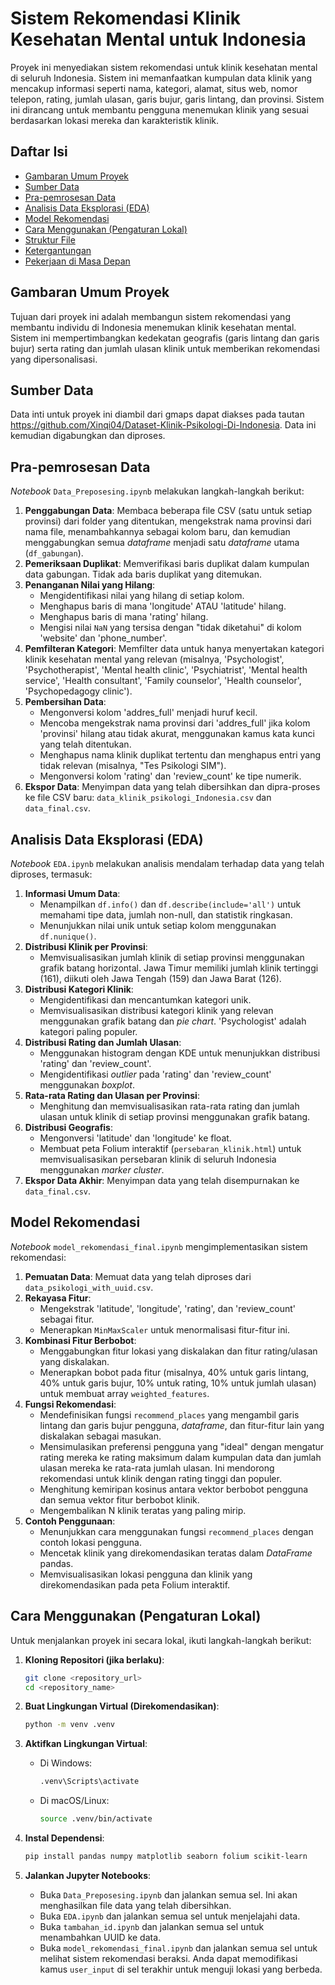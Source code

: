 # Sistem Rekomendasi Klinik Kesehatan Mental untuk Indonesia

Proyek ini menyediakan sistem rekomendasi untuk klinik kesehatan mental di seluruh Indonesia. Sistem ini memanfaatkan kumpulan data klinik yang mencakup informasi seperti nama, kategori, alamat, situs web, nomor telepon, rating, jumlah ulasan, garis bujur, garis lintang, dan provinsi. Sistem ini dirancang untuk membantu pengguna menemukan klinik yang sesuai berdasarkan lokasi mereka dan karakteristik klinik.

## Daftar Isi

- [Gambaran Umum Proyek](#gambaran-umum-proyek)
- [Sumber Data](#sumber-data)
- [Pra-pemrosesan Data](#pra-pemrosesan-data)
- [Analisis Data Eksplorasi (EDA)](#analisis-data-eksplorasi-eda)
- [Model Rekomendasi](#model-rekomendasi)
- [Cara Menggunakan (Pengaturan Lokal)](#cara-menggunakan-pengaturan-lokal)
- [Struktur File](#struktur-file)
- [Ketergantungan](#ketergantungan)
- [Pekerjaan di Masa Depan](#pekerjaan-di-masa-depan)

## Gambaran Umum Proyek

Tujuan dari proyek ini adalah membangun sistem rekomendasi yang membantu individu di Indonesia menemukan klinik kesehatan mental. Sistem ini mempertimbangkan kedekatan geografis (garis lintang dan garis bujur) serta rating dan jumlah ulasan klinik untuk memberikan rekomendasi yang dipersonalisasi.

## Sumber Data

Data inti untuk proyek ini diambil dari gmaps dapat diakses pada tautan https://github.com/Xinqi04/Dataset-Klinik-Psikologi-Di-Indonesia. Data ini kemudian digabungkan dan diproses.

## Pra-pemrosesan Data

*Notebook* `Data_Preposesing.ipynb` melakukan langkah-langkah berikut:

1.  **Penggabungan Data**: Membaca beberapa file CSV (satu untuk setiap provinsi) dari folder yang ditentukan, mengekstrak nama provinsi dari nama file, menambahkannya sebagai kolom baru, dan kemudian menggabungkan semua *dataframe* menjadi satu *dataframe* utama (`df_gabungan`).
2.  **Pemeriksaan Duplikat**: Memverifikasi baris duplikat dalam kumpulan data gabungan. Tidak ada baris duplikat yang ditemukan.
3.  **Penanganan Nilai yang Hilang**:
    * Mengidentifikasi nilai yang hilang di setiap kolom.
    * Menghapus baris di mana 'longitude' ATAU 'latitude' hilang.
    * Menghapus baris di mana 'rating' hilang.
    * Mengisi nilai `NaN` yang tersisa dengan "tidak diketahui" di kolom 'website' dan 'phone_number'.
4.  **Pemfilteran Kategori**: Memfilter data untuk hanya menyertakan kategori klinik kesehatan mental yang relevan (misalnya, 'Psychologist', 'Psychotherapist', 'Mental health clinic', 'Psychiatrist', 'Mental health service', 'Health consultant', 'Family counselor', 'Health counselor', 'Psychopedagogy clinic').
5.  **Pembersihan Data**:
    * Mengonversi kolom 'addres_full' menjadi huruf kecil.
    * Mencoba mengekstrak nama provinsi dari 'addres_full' jika kolom 'provinsi' hilang atau tidak akurat, menggunakan kamus kata kunci yang telah ditentukan.
    * Menghapus nama klinik duplikat tertentu dan menghapus entri yang tidak relevan (misalnya, "Tes Psikologi SIM").
    * Mengonversi kolom 'rating' dan 'review_count' ke tipe numerik.
6.  **Ekspor Data**: Menyimpan data yang telah dibersihkan dan dipra-proses ke file CSV baru: `data_klinik_psikologi_Indonesia.csv` dan `data_final.csv`.

## Analisis Data Eksplorasi (EDA)

*Notebook* `EDA.ipynb` melakukan analisis mendalam terhadap data yang telah diproses, termasuk:

1.  **Informasi Umum Data**:
    * Menampilkan `df.info()` dan `df.describe(include='all')` untuk memahami tipe data, jumlah non-null, dan statistik ringkasan.
    * Menunjukkan nilai unik untuk setiap kolom menggunakan `df.nunique()`.
2.  **Distribusi Klinik per Provinsi**:
    * Memvisualisasikan jumlah klinik di setiap provinsi menggunakan grafik batang horizontal. Jawa Timur memiliki jumlah klinik tertinggi (161), diikuti oleh Jawa Tengah (159) dan Jawa Barat (126).
3.  **Distribusi Kategori Klinik**:
    * Mengidentifikasi dan mencantumkan kategori unik.
    * Memvisualisasikan distribusi kategori klinik yang relevan menggunakan grafik batang dan *pie chart*. 'Psychologist' adalah kategori paling populer.
4.  **Distribusi Rating dan Jumlah Ulasan**:
    * Menggunakan histogram dengan KDE untuk menunjukkan distribusi 'rating' dan 'review_count'.
    * Mengidentifikasi *outlier* pada 'rating' dan 'review_count' menggunakan *boxplot*.
5.  **Rata-rata Rating dan Ulasan per Provinsi**:
    * Menghitung dan memvisualisasikan rata-rata rating dan jumlah ulasan untuk klinik di setiap provinsi menggunakan grafik batang.
6.  **Distribusi Geografis**:
    * Mengonversi 'latitude' dan 'longitude' ke float.
    * Membuat peta Folium interaktif (`persebaran_klinik.html`) untuk memvisualisasikan persebaran klinik di seluruh Indonesia menggunakan *marker cluster*.
7.  **Ekspor Data Akhir**: Menyimpan data yang telah disempurnakan ke `data_final.csv`.

## Model Rekomendasi

*Notebook* `model_rekomendasi_final.ipynb` mengimplementasikan sistem rekomendasi:

1.  **Pemuatan Data**: Memuat data yang telah diproses dari `data_psikologi_with_uuid.csv`.
2.  **Rekayasa Fitur**:
    * Mengekstrak 'latitude', 'longitude', 'rating', dan 'review_count' sebagai fitur.
    * Menerapkan `MinMaxScaler` untuk menormalisasi fitur-fitur ini.
3.  **Kombinasi Fitur Berbobot**:
    * Menggabungkan fitur lokasi yang diskalakan dan fitur rating/ulasan yang diskalakan.
    * Menerapkan bobot pada fitur (misalnya, 40% untuk garis lintang, 40% untuk garis bujur, 10% untuk rating, 10% untuk jumlah ulasan) untuk membuat array `weighted_features`.
4.  **Fungsi Rekomendasi**:
    * Mendefinisikan fungsi `recommend_places` yang mengambil garis lintang dan garis bujur pengguna, *dataframe*, dan fitur-fitur lain yang diskalakan sebagai masukan.
    * Mensimulasikan preferensi pengguna yang "ideal" dengan mengatur rating mereka ke rating maksimum dalam kumpulan data dan jumlah ulasan mereka ke rata-rata jumlah ulasan. Ini mendorong rekomendasi untuk klinik dengan rating tinggi dan populer.
    * Menghitung kemiripan kosinus antara vektor berbobot pengguna dan semua vektor fitur berbobot klinik.
    * Mengembalikan N klinik teratas yang paling mirip.
5.  **Contoh Penggunaan**:
    * Menunjukkan cara menggunakan fungsi `recommend_places` dengan contoh lokasi pengguna.
    * Mencetak klinik yang direkomendasikan teratas dalam *DataFrame* pandas.
    * Memvisualisasikan lokasi pengguna dan klinik yang direkomendasikan pada peta Folium interaktif.

## Cara Menggunakan (Pengaturan Lokal)

Untuk menjalankan proyek ini secara lokal, ikuti langkah-langkah berikut:

1.  **Kloning Repositori (jika berlaku)**:
    ```bash
    git clone <repository_url>
    cd <repository_name>
    ```

2.  **Buat Lingkungan Virtual (Direkomendasikan)**:
    ```bash
    python -m venv .venv
    ```

3.  **Aktifkan Lingkungan Virtual**:
    * Di Windows:
        ```bash
        .venv\Scripts\activate
        ```
    * Di macOS/Linux:
        ```bash
        source .venv/bin/activate
        ```

4.  **Instal Dependensi**:
    ```bash
    pip install pandas numpy matplotlib seaborn folium scikit-learn
    ```

5.  **Jalankan Jupyter Notebooks**:
    * Buka `Data_Preposesing.ipynb` dan jalankan semua sel. Ini akan menghasilkan file data yang telah dibersihkan.
    * Buka `EDA.ipynb` dan jalankan semua sel untuk menjelajahi data.
    * Buka `tambahan_id.ipynb` dan jalankan semua sel untuk menambahkan UUID ke data.
    * Buka `model_rekomendasi_final.ipynb` dan jalankan semua sel untuk melihat sistem rekomendasi beraksi. Anda dapat memodifikasi kamus `user_input` di sel terakhir untuk menguji lokasi yang berbeda.
